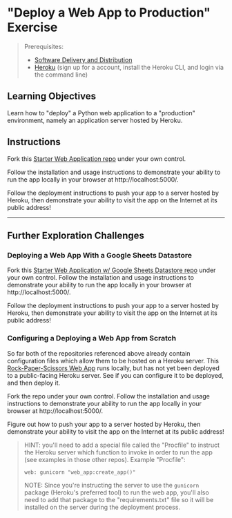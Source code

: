 # "Deploy a Web App to Production" Exercise

> Prerequisites:
>   + [Software Delivery and Distribution](/units/unit-7.md)
>   + [Heroku](/notes/clis/heroku.md) (sign up for a account, install the Heroku CLI, and login via the command line)

## Learning Objectives

Learn how to "deploy" a Python web application to a "production" environment, namely an application server hosted by Heroku.

## Instructions

Fork this [Starter Web Application repo](https://github.com/prof-rossetti/web-app-starter-flask) under your own control.

Follow the installation and usage instructions to demonstrate your ability to run the app locally in your browser at http://localhost:5000/.

Follow the deployment instructions to push your app to a server hosted by Heroku, then demonstrate your ability to visit the app on the Internet at its public address!

<hr>

## Further Exploration Challenges

### Deploying a Web App With a Google Sheets Datastore

Fork this [Starter Web Application w/ Google Sheets Datastore repo](https://github.com/prof-rossetti/web-app-starter-flask-sheets) under your own control. Follow the installation and usage instructions to demonstrate your ability to run the app locally in your browser at http://localhost:5000/.

Follow the deployment instructions to push your app to a server hosted by Heroku, then demonstrate your ability to visit the app on the Internet at its public address!

### Configuring a Deploying a Web App from Scratch

So far both of the repositories referenced above already contain configuration files which allow them to be hosted on a Heroku server. This [Rock-Paper-Scissors Web App](https://github.com/prof-rossetti/rock-paper-scissors-flask) runs locally, but has not yet been deployed to a public-facing Heroku server. See if you can configure it to be deployed, and then deploy it.

Fork the repo under your own control. Follow the installation and usage instructions to demonstrate your ability to run the app locally in your browser at http://localhost:5000/.

Figure out how to push your app to a server hosted by Heroku, then demonstrate your ability to visit the app on the Internet at its public address!

> HINT: you'll need to add a special file called the "Procfile" to instruct the Heroku server which function to invoke in order to run the app (see examples in those other repos). Example "Procfile":
>
>     web: gunicorn "web_app:create_app()"
>
> NOTE: Since you're instructing the server to use the `gunicorn` package (Heroku's preferred tool) to run the web app, you'll also need to add that package to the "requirements.txt" file so it will be installed on the server during the deployment process.
